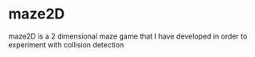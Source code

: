 # maze2D
maze2D is a 2 dimensional maze game that I have developed in order to experiment with collision detection
